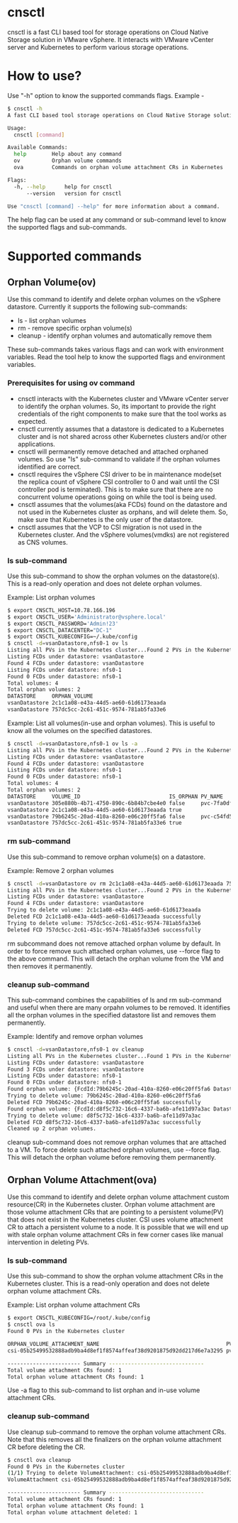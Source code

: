# cnsctl
cnsctl is a fast CLI based tool for storage operations on Cloud Native Storage solution in VMware vSphere. It interacts with VMware vCenter server and Kubernetes to perform various storage operations.

# How to use?
Use "-h" option to know the supported commands flags. Example -
```sh
$ cnsctl -h
A fast CLI based tool storage operations on Cloud Native Storage solution in VMware vSphere.

Usage:
  cnsctl [command]

Available Commands:
  help        Help about any command
  ov          Orphan volume commands
  ova         Commands on orphan volume attachment CRs in Kubernetes

Flags:
  -h, --help      help for cnsctl
      --version   version for cnsctl

Use "cnsctl [command] --help" for more information about a command.
```
The help flag can be used at any command or sub-command level to know the supported flags and sub-commands.

# Supported commands
## Orphan Volume(ov)
Use this command to identify and delete orphan volumes on the vSphere datastore. Currently it supports the following sub-commands:
- ls - list orphan volumes
- rm - remove specific orphan volume(s)
- cleanup - identify orphan volumes and automatically remove them

These sub-commands takes various flags and can work with environment variables. Read the tool help to know the supported flags and environment variables.

### Prerequisites for using ov command
- cnsctl interacts with the Kubernetes cluster and VMware vCenter server to identify the orphan volumes. So, its important to provide the right credentials of the right components to make sure that the tool works as expected.
- cnsctl currently assumes that a datastore is dedicated to a Kubernetes cluster and is not shared across other Kubernetes clusters and/or other applications.
- cnsctl will permanently remove detached and attached orphaned volumes. So use "ls" sub-command to validate if the orphan volumes identified are correct.
- cnsctl requires the vSphere CSI driver to be in maintenance mode(set the replica count of vSphere CSI controller to 0 and wait until the CSI controller pod is terminated). This is to make sure that there are no concurrent volume operations going on while the tool is being used.
- cnsctl assumes that the volumes(aka FCDs) found on the datastore and not used in the Kubernetes cluster as orphans, and will delete them. So, make sure that Kubernetes is the only user of the datastore.
- cnsctl assumes that the VCP to CSI migration is not used in the Kubernetes cluster. And the vSphere volumes(vmdks) are not registered as CNS volumes.
### ls sub-command
Use this sub-command to show the orphan volumes on the datastore(s). This is a read-only operation and does not delete orphan volumes.

Example: List orphan volumes
```sh
$ export CNSCTL_HOST=10.78.166.196
$ export CNSCTL_USER='Administrator@vsphere.local'
$ export CNSCTL_PASSWORD='Admin!23'
$ export CNSCTL_DATACENTER="DC-1"
$ export CNSCTL_KUBECONFIG=~/.kube/config
$ cnsctl -d=vsanDatastore,nfs0-1 ov ls 
Listing all PVs in the Kubernetes cluster...Found 2 PVs in the Kubernetes cluster
Listing FCDs under datastore: vsanDatastore
Found 4 FCDs under datastore: vsanDatastore
Listing FCDs under datastore: nfs0-1
Found 0 FCDs under datastore: nfs0-1
Total volumes: 4
Total orphan volumes: 2
DATASTORE     ORPHAN_VOLUME
vsanDatastore 2c1c1a08-e43a-44d5-ae60-61d6173eaada
vsanDatastore 757dc5cc-2c61-451c-9574-781ab5fa33e6
```

Example: List all volumes(in-use and orphan volumes). This is useful to know all the volumes on the specified datastores.
```sh
$ cnsctl -d=vsanDatastore,nfs0-1 ov ls -a
Listing all PVs in the Kubernetes cluster...Found 2 PVs in the Kubernetes cluster
Listing FCDs under datastore: vsanDatastore
Found 4 FCDs under datastore: vsanDatastore
Listing FCDs under datastore: nfs0-1
Found 0 FCDs under datastore: nfs0-1
Total volumes: 4
Total orphan volumes: 2
DATASTORE     VOLUME_ID                            IS_ORPHAN PV_NAME
vsanDatastore 305e880b-4b71-4750-890c-6b84b7cbe4e0 false     pvc-7fa0df01-6465-4350-bae3-202cb7a9c96c
vsanDatastore 2c1c1a08-e43a-44d5-ae60-61d6173eaada true      
vsanDatastore 79b6245c-20ad-410a-8260-e06c20ff5fa6 false     pvc-c54fd5c6-38ec-49f3-a7a3-c8b6d2d8e016
vsanDatastore 757dc5cc-2c61-451c-9574-781ab5fa33e6 true      
```
### rm sub-command
Use this sub-command to remove orphan volume(s) on a datastore.

Example: Remove 2 orphan volumes
```sh
$ cnsctl -d=vsanDatastore ov rm 2c1c1a08-e43a-44d5-ae60-61d6173eaada 757dc5cc-2c61-451c-9574-781ab5fa33e6
Listing all PVs in the Kubernetes cluster...Found 2 PVs in the Kubernetes cluster
Listing FCDs under datastore: vsanDatastore
Found 4 FCDs under datastore: vsanDatastore
Trying to delete volume: 2c1c1a08-e43a-44d5-ae60-61d6173eaada
Deleted FCD 2c1c1a08-e43a-44d5-ae60-61d6173eaada successfully
Trying to delete volume: 757dc5cc-2c61-451c-9574-781ab5fa33e6
Deleted FCD 757dc5cc-2c61-451c-9574-781ab5fa33e6 successfully
```
rm subcommand does not remove attached orphan volume by default. In order to force remove such attached orphan volumes, use --force flag to the above command. This will detach the orphan volume from the VM and then removes it permanently.

### cleanup sub-command
This sub-command combines the capabilities of ls and rm sub-command and useful when there are many orpahn volumes to be removed. It identifies all the orphan volumes in the specified datastore list and removes them permanently.

Example: Identify and remove orphan volumes
```sh
$ cnsctl -d=vsanDatastore,nfs0-1 ov cleanup
Listing all PVs in the Kubernetes cluster...Found 1 PVs in the Kubernetes cluster
Listing FCDs under datastore: vsanDatastore
Found 3 FCDs under datastore: vsanDatastore
Listing FCDs under datastore: nfs0-1
Found 0 FCDs under datastore: nfs0-1
Found orphan volume: {FcdId:79b6245c-20ad-410a-8260-e06c20ff5fa6 Datastore:vsanDatastore PvName: IsOrphan:true}
Trying to delete volume: 79b6245c-20ad-410a-8260-e06c20ff5fa6
Deleted FCD 79b6245c-20ad-410a-8260-e06c20ff5fa6 successfully
Found orphan volume: {FcdId:d8f5c732-16c6-4337-ba6b-afe11d97a3ac Datastore:vsanDatastore PvName: IsOrphan:true}
Trying to delete volume: d8f5c732-16c6-4337-ba6b-afe11d97a3ac
Deleted FCD d8f5c732-16c6-4337-ba6b-afe11d97a3ac successfully
Cleaned up 2 orphan volumes.
```
cleanup sub-command does not remove orphan volumes that are attached to a VM. To force delete such attached orphan volumes, use --force flag. This will detach the orphan volume before removing them permanently.

## Orphan Volume Attachment(ova)
Use this command to identify and delete orphan volume attachment custom resource(CR) in the Kubernetes cluster. Orphan volume attachment are those volume attachment CRs that are pointing to a persistent volume(PV) that does not exist in the Kubernetes cluster. CSI uses volume attachment CR to attach a persistent volume to a node. It is possible that we will end up with stale orphan volume attachment CRs in few corner cases like manual intervention in deleting PVs.

### ls sub-command
Use this sub-command to show the orphan volume attachment CRs in the Kubernetes cluster. This is a read-only operation and does not delete orphan volume attachment CRs.

Example: List orphan volume attachment CRs
```sh
$ export CNSCTL_KUBECONFIG=/root/.kube/config
$ cnsctl ova ls
Found 0 PVs in the Kubernetes cluster

ORPHAN_VOLUME_ATTACHMENT_NAME                                        PV_NAME                                  ATTACH_NODE IS_ATTACHED
csi-05b25499532888adb9ba4d8ef1f8574affeaf38d9201875d92dd217d6e7a3295 pvc-3736e2a1-babc-4301-8882-0b65d1664bec k8s-node1   true

----------------------- Summary ------------------------------
Total volume attachment CRs found: 1
Total orphan volume attachment CRs found: 1
```
Use -a flag to this sub-command to list orphan and in-use volume attachment CRs.

### cleanup sub-command
Use cleanup sub-command to remove the orphan volume attachment CRs. Note that this removes all the finalizers on the orphan volume attachment CR before deleting the CR.
```sh
$ cnsctl ova cleanup
Found 0 PVs in the Kubernetes cluster
(1/1) Trying to delete VolumeAttachment: csi-05b25499532888adb9ba4d8ef1f8574affeaf38d9201875d92dd217d6e7a3295 for PV pvc-3736e2a1-babc-4301-8882-0b65d1664bec
VolumeAttachment csi-05b25499532888adb9ba4d8ef1f8574affeaf38d9201875d92dd217d6e7a3295 for PV pvc-3736e2a1-babc-4301-8882-0b65d1664bec got deleted after removing finalizers.

----------------------- Summary ------------------------------
Total volume attachment CRs found: 1
Total orphan volume attachment CRs found: 1
Total orphan volume attachment deleted: 1
```
